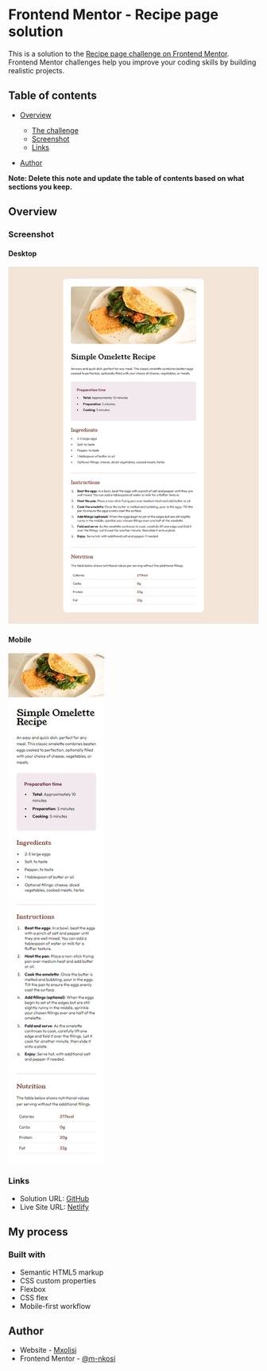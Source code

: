 # Frontend Mentor - Recipe page solution

This is a solution to the [Recipe page challenge on Frontend Mentor](https://www.frontendmentor.io/challenges/recipe-page-KiTsR8QQKm). Frontend Mentor challenges help you improve your coding skills by building realistic projects. 

## Table of contents

- [Overview](#overview)
  - [The challenge](#the-challenge)
  - [Screenshot](#screenshot)
  - [Links](#links)

- [Author](#author)


**Note: Delete this note and update the table of contents based on what sections you keep.**

## Overview

### Screenshot

#### Desktop
![Desktop](./images/desktop.png)

#### Mobile
![Mobile](./images/mobile.png)


### Links

- Solution URL: [GitHub](https://github.com/m-nkosi/RECIPE-PAGE-MAIN.git)
- Live Site URL: [Netlify](https://recipe-by-mxolisi.netlify.app/)

## My process

### Built with

- Semantic HTML5 markup
- CSS custom properties
- Flexbox
- CSS flex
- Mobile-first workflow

## Author

- Website - [Mxolisi](https://github.com/m-nkosi)
- Frontend Mentor - [@m-nkosi](https://www.frontendmentor.io/profile/m-nkosi)

